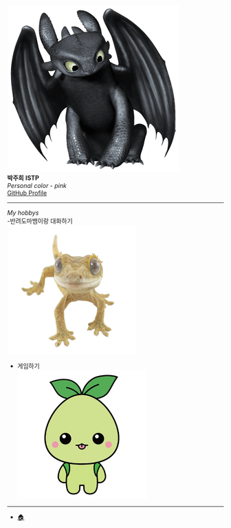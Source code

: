 ![투슬리스](../img/park.png)  
**박주희**
**ISTP**  
*Personal color - pink*  
[GitHub Profile](https://github.com/eggzuxi)
***
*My hobbys*  
-반려도마뱀이랑 대화하기  
<img src ="../hobbies/gecko_park.png" width ="300px" height="300px"></img>  
- 게임하기  
<img src ="../hobbies/mococo_park.jpeg" width ="300px" height="300px"></img>  
---
- [🏠](../README.md)